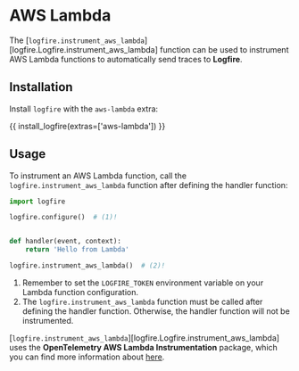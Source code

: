 # AWS Lambda

The [`logfire.instrument_aws_lambda`][logfire.Logfire.instrument_aws_lambda] function can be used to
instrument AWS Lambda functions to automatically send traces to **Logfire**.

## Installation

Install `logfire` with the `aws-lambda` extra:

{{ install_logfire(extras=['aws-lambda']) }}

## Usage

To instrument an AWS Lambda function, call the `logfire.instrument_aws_lambda` function after defining
the handler function:

```python
import logfire

logfire.configure()  # (1)!


def handler(event, context):
    return 'Hello from Lambda'

logfire.instrument_aws_lambda()  # (2)!
```

1. Remember to set the `LOGFIRE_TOKEN` environment variable on your Lambda function configuration.
2. The `logfire.instrument_aws_lambda` function must be called after defining the handler function.
    Otherwise, the handler function will not be instrumented.

[`logfire.instrument_aws_lambda`][logfire.Logfire.instrument_aws_lambda] uses the **OpenTelemetry AWS Lambda Instrumentation** package,
which you can find more information about [here][opentelemetry-aws-lambda].

[opentelemetry-aws-lambda]: https://opentelemetry-python-contrib.readthedocs.io/en/latest/instrumentation/aws_lambda/aws_lambda.html
